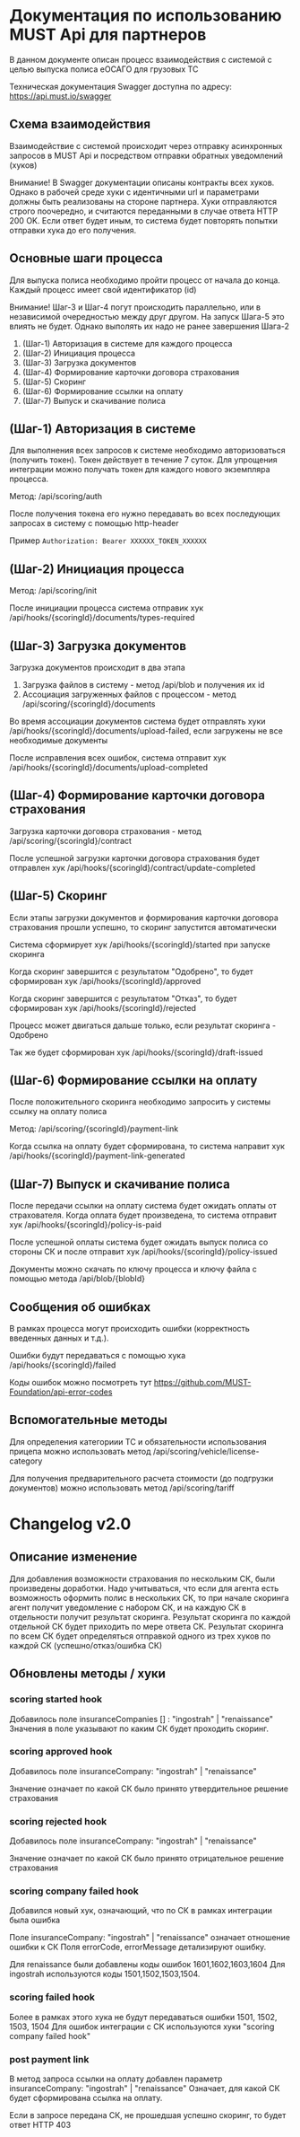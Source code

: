 # Документация по использованию MUST Api для партнеров

В данном документе описан процесс взаимодействия с системой с целью выпуска полиса еОСАГО для грузовых ТС

Техническая документация Swagger доступна по адресу: https://api.must.io/swagger

## Схема взаимодействия

Взаимодействие с системой происходит через отправку асинхронных запросов в MUST Api и посредством отправки обратных уведомлений (хуков)

Внимание! В Swagger документации описаны контракты всех хуков. Однако в рабочей среде хуки с идентичными url и параметрами должны быть реализованы на стороне партнера. Хуки отправляются строго поочередно, и считаются переданными в случае ответа HTTP 200 OK. Если ответ будет иным, то система будет повторять попытки отправки хука до его получения.


## Основные шаги процесса

Для выпуска полиса необходимо пройти процесс от начала до конца. Каждый процесс имеет свой идентификатор (id)

Внимание! Шаг-3 и Шаг-4 погут происходить параллельно, или в независимой очередностью между друг другом. На запуск Шага-5 это влиять не будет. Однако выполять их надо не ранее завершения Шага-2

1. (Шаг-1) Авторизация в системе для каждого процесса
1. (Шаг-2) Инициация процесса
1. (Шаг-3) Загрузка документов
1. (Шаг-4) Формирование карточки договора страхования
1. (Шаг-5) Скоринг
1. (Шаг-6) Формирование ссылки на оплату
1. (Шаг-7) Выпуск и скачивание полиса

## (Шаг-1) Авторизация в системе

Для выполнения всех запросов к системе необходимо авторизоваться (получить токен). Токен действует в течение 7 суток. Для упрощения интеграции можно получать токен для каждого нового экземпляра процесса.

Метод: /api/scoring/auth

После получения токена его нужно передавать во всех последующих запросах в систему с помощью http-header

Пример ```Authorization: Bearer XXXXXX_TOKEN_XXXXXX```

## (Шаг-2) Инициация процесса 

Метод: /api/scoring/init

После инициации процесса система отправик хук /api/hooks/{scoringId}/documents/types-required


## (Шаг-3) Загрузка документов

Загрузка документов происходит в два этапа

1. Загрузка файлов в систему - метод /api/blob и получения их id
1. Ассоциация загруженных файлов с процессом - метод /api/scoring/{scoringId}/documents

Во время ассоциации документов система будет отправлять хуки /api/hooks/{scoringId}/documents/upload-failed, если загружены не все необходимые документы

После исправления всех ошибок, система отправит хук /api/hooks/{scoringId}/documents/upload-completed

## (Шаг-4) Формирование карточки договора страхования

Загрузка карточки договора страхования - метод /api/scoring/{scoringId}/contract

После успешной загрузки карточки договора страхования будет отправлен хук /api/hooks/{scoringId}/contract/update-completed

## (Шаг-5) Скоринг

Если этапы загрузки документов и формирования карточки договора страхования прошли успешно, то скоринг запустится автоматически

Система сформирует хук /api/hooks/{scoringId}/started при запуске скоринга

Когда скоринг завершится с результатом "Одобрено", то будет сформирован хук /api/hooks/{scoringId}/approved

Когда скоринг завершится с результатом "Отказ", то будет сформирован хук /api/hooks/{scoringId}/rejected

Процесс может двигаться дальше только, если результат скоринга - Одобрено

Так же будет сформирован хук /api/hooks/{scoringId}/draft-issued

## (Шаг-6) Формирование ссылки на оплату

После положительного скоринга необходимо запросить у системы ссылку на оплату полиса

Метод: /api/scoring/{scoringId}/payment-link

Когда ссылка на оплату будет сформирована, то система направит хук /api/hooks/{scoringId}/payment-link-generated

## (Шаг-7) Выпуск и скачивание полиса

После передачи ссылки на оплату система будет ожидать оплаты от страхователя. Когда оплата будет произведена, то система отправит хук /api/hooks/{scoringId}/policy-is-paid

После успешной оплаты система будет ожидать выпуск полиса со стороны СК и после отправит хук /api/hooks/{scoringId}/policy-issued

Документы можно скачать по ключу процесса и ключу файла с помощью метода /api/blob/{blobId}

## Сообщения об ошибках

В рамках процесса могут происходить ошибки (корректность введенных данных и т.д.).

Ошибки будут передаваться с помощью хука /api/hooks/{scoringId}/failed

Коды ошибок можно посмотреть тут https://github.com/MUST-Foundation/api-error-codes

## Вспомогательные методы

Для определения категориии ТС и обязательности использования прицепа можно использовать метод /api/scoring/vehicle/license-category

Для получения предварительного расчета стоимости (до подгрузки документов) можно использовать метод /api/scoring/tariff

# Changelog v2.0

## Описание изменение

Для добавления возможности страхования по нескольким СК, были произведены доработки.
Надо учитываться, что если для агента есть возможность оформить полис в нескольких СК, то при начале скоринга агент получит уведомление с набором СК, и на каждую СК в отдельности получит результат скоринга. Результат скоринга по каждой отдельной СК будет приходить по мере ответа СК. Результат скоринга по всем СК будет определяться отправкой одного из трех хуков по каждой СК (успешно/отказ/ошибка СК)


## Обновлены методы / хуки

### scoring started hook

Добавилось поле insuranceCompanies [] : "ingostrah" | "renaissance"
Значения в поле указывают по каким СК будет проходить скоринг.

### scoring approved hook

Добавилось поле insuranceCompany: "ingostrah" | "renaissance"

Значение означает по какой СК было принято утвердительное решение страхования

### scoring rejected hook

Добавилось поле insuranceCompany: "ingostrah" | "renaissance"

Значение означает по какой СК было принято отрицательное решение страхования

### scoring company failed hook

Добавился новый хук, означающий, что по СК в рамках интеграции была ошибка

Поле insuranceCompany: "ingostrah" | "renaissance" означает отношение ошибки к СК
Поля errorCode, errorMessage детализируют ошибку.

Для renaissance были добавлены коды ошибок 1601,1602,1603,1604
Для ingostrah используются коды 1501,1502,1503,1504.

### scoring failed hook

Более в рамках этого хука не будут передаваться ошибки 1501, 1502, 1503, 1504
Для ошибок интеграции с СК используются хуки "scoring company failed hook"

### post payment link 

В метод запроса ссылки на оплату добавлен параметр insuranceCompany: "ingostrah" | "renaissance"
Означает, для какой СК будет сформирована ссылка на оплату.

Если в запросе передана СК, не прошедшая успешно скоринг, то будет ответ HTTP 403

